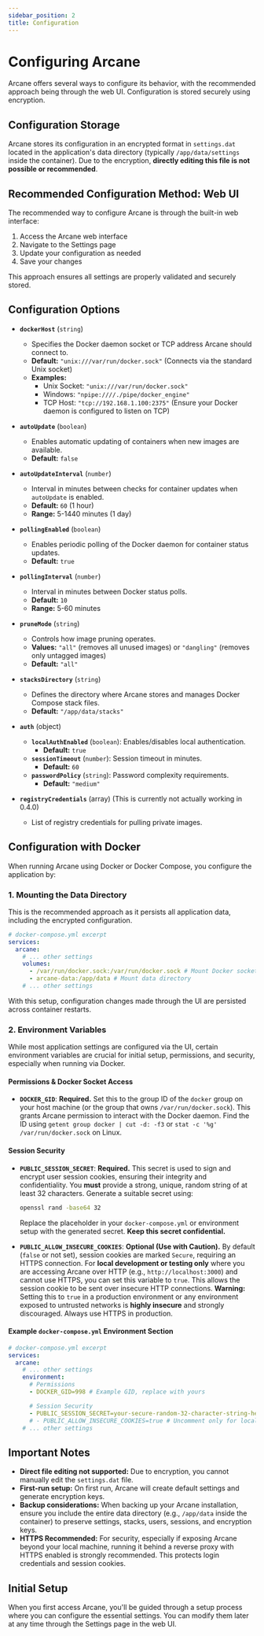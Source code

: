 ```yaml
---
sidebar_position: 2
title: Configuration
---
```


# Configuring Arcane

Arcane offers several ways to configure its behavior, with the recommended approach being through the web UI. Configuration is stored securely using encryption.

## Configuration Storage

Arcane stores its configuration in an encrypted format in `settings.dat` located in the application's data directory (typically `/app/data/settings` inside the container). Due to the encryption, **directly editing this file is not possible or recommended**.

## Recommended Configuration Method: Web UI

The recommended way to configure Arcane is through the built-in web interface:

1. Access the Arcane web interface
2. Navigate to the Settings page
3. Update your configuration as needed
4. Save your changes

This approach ensures all settings are properly validated and securely stored.

## Configuration Options

- **`dockerHost`** (`string`)

  - Specifies the Docker daemon socket or TCP address Arcane should connect to.
  - **Default:** `"unix:///var/run/docker.sock"` (Connects via the standard Unix socket)
  - **Examples:**
    - Unix Socket: `"unix:///var/run/docker.sock"`
    - Windows: `"npipe:////./pipe/docker_engine"`
    - TCP Host: `"tcp://192.168.1.100:2375"` (Ensure your Docker daemon is configured to listen on TCP)

- **`autoUpdate`** (`boolean`)

  - Enables automatic updating of containers when new images are available.
  - **Default:** `false`

- **`autoUpdateInterval`** (`number`)

  - Interval in minutes between checks for container updates when `autoUpdate` is enabled.
  - **Default:** `60` (1 hour)
  - **Range:** 5-1440 minutes (1 day)

- **`pollingEnabled`** (`boolean`)

  - Enables periodic polling of the Docker daemon for container status updates.
  - **Default:** `true`

- **`pollingInterval`** (`number`)

  - Interval in minutes between Docker status polls.
  - **Default:** `10`
  - **Range:** 5-60 minutes

- **`pruneMode`** (`string`)

  - Controls how image pruning operates.
  - **Values:** `"all"` (removes all unused images) or `"dangling"` (removes only untagged images)
  - **Default:** `"all"`

- **`stacksDirectory`** (`string`)

  - Defines the directory where Arcane stores and manages Docker Compose stack files.
  - **Default:** `"/app/data/stacks"`

- **`auth`** (object)

  - **`localAuthEnabled`** (`boolean`): Enables/disables local authentication.
    - **Default:** `true`
  - **`sessionTimeout`** (`number`): Session timeout in minutes.
    - **Default:** `60`
  - **`passwordPolicy`** (`string`): Password complexity requirements.
    - **Default:** `"medium"`

- **`registryCredentials`** (array) (This is currently not actually working in 0.4.0)
  - List of registry credentials for pulling private images.

## Configuration with Docker

When running Arcane using Docker or Docker Compose, you configure the application by:

### 1. Mounting the Data Directory

This is the recommended approach as it persists all application data, including the encrypted configuration.

```yaml
# docker-compose.yml excerpt
services:
  arcane:
    # ... other settings
    volumes:
      - /var/run/docker.sock:/var/run/docker.sock # Mount Docker socket
      - arcane-data:/app/data # Mount data directory
    # ... other settings
```

With this setup, configuration changes made through the UI are persisted across container restarts.

### 2. Environment Variables

While most application settings are configured via the UI, certain environment variables are crucial for initial setup, permissions, and security, especially when running via Docker.

#### Permissions & Docker Socket Access

- **`DOCKER_GID`**: **Required.** Set this to the group ID of the `docker` group on your host machine (or the group that owns `/var/run/docker.sock`). This grants Arcane permission to interact with the Docker daemon. Find the ID using `getent group docker | cut -d: -f3` or `stat -c '%g' /var/run/docker.sock` on Linux.

#### Session Security

- **`PUBLIC_SESSION_SECRET`**: **Required.** This secret is used to sign and encrypt user session cookies, ensuring their integrity and confidentiality. You **must** provide a strong, unique, random string of at least 32 characters. Generate a suitable secret using:

  ```bash
  openssl rand -base64 32
  ```

  Replace the placeholder in your `docker-compose.yml` or environment setup with the generated secret. **Keep this secret confidential.**

- **`PUBLIC_ALLOW_INSECURE_COOKIES`**: **Optional (Use with Caution).** By default (`false` or not set), session cookies are marked `Secure`, requiring an HTTPS connection. For **local development or testing only** where you are accessing Arcane over HTTP (e.g., `http://localhost:3000`) and cannot use HTTPS, you can set this variable to `true`. This allows the session cookie to be sent over insecure HTTP connections.
  **Warning:** Setting this to `true` in a production environment or any environment exposed to untrusted networks is **highly insecure** and strongly discouraged. Always use HTTPS in production.

#### Example `docker-compose.yml` Environment Section

```yaml
# docker-compose.yml excerpt
services:
  arcane:
    # ... other settings
    environment:
      # Permissions
      - DOCKER_GID=998 # Example GID, replace with yours

      # Session Security
      - PUBLIC_SESSION_SECRET=your-secure-random-32-character-string-here # Replace with generated secret
      # - PUBLIC_ALLOW_INSECURE_COOKIES=true # Uncomment only for local HTTP testing
    # ... other settings
```

## Important Notes

- **Direct file editing not supported:** Due to encryption, you cannot manually edit the `settings.dat` file.
- **First-run setup:** On first run, Arcane will create default settings and generate encryption keys.
- **Backup considerations:** When backing up your Arcane installation, ensure you include the entire data directory (e.g., `/app/data` inside the container) to preserve settings, stacks, users, sessions, and encryption keys.
- **HTTPS Recommended:** For security, especially if exposing Arcane beyond your local machine, running it behind a reverse proxy with HTTPS enabled is strongly recommended. This protects login credentials and session cookies.

## Initial Setup

When you first access Arcane, you'll be guided through a setup process where you can configure the essential settings. You can modify them later at any time through the Settings page in the web UI.
